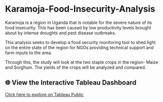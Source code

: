 # Karamoja-Food-Insecurity-Analysis

Karamoja is a region in Uganda that is notable for the severe nature of its food insecurity. This has been caused by low productivity levels brought about by intense droughts and pest disease outbreaks.

This analysis seeks to develop a food security monitoring tool to shed light on the entire state of the region for NGOs providing technical support and farm inputs to the area.

Through this, the study will look at the two staple crops in the region- Maize and Sorghum. The yields of the crops will be analyzed and compared.

## 🌐 View the Interactive Tableau Dashboard

[Click here to explore on Tableau Public](https://public.tableau.com/app/profile/joan.kamau1484/viz/KaramojaFoodInsecurityAnalysis)
